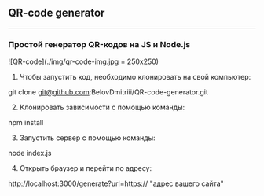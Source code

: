 ## QR-code generator ##
------------------------
### Простой генератор QR-кодов на JS и Node.js

![QR-code](./img/qr-code-img.jpg = 250x250)

1. Чтобы запустить код, необходимо клонировать на свой компьютер:

git clone git@github.com:BelovDmitriii/QR-code-generator.git

2. Клонировать зависимости с помощью команды:

npm install

3. Запустить сервер с помощью команды:

node index.js

4. Открыть браузер и перейти по адресу:

http://localhost:3000/generate?url=https:// "адрес вашего сайта"